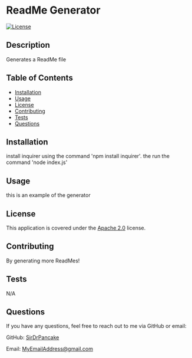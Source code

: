 # ReadMe Generator
      
[![License](https://img.shields.io/badge/License-Apache%202.0-blue.svg)](https://opensource.org/licenses/Apache%202.0)

## Description
Generates a ReadMe file

## Table of Contents
- [Installation](#installation)
- [Usage](#usage)
- [License](#license)
- [Contributing](#contributing)
- [Tests](#tests)
- [Questions](#questions)

## Installation
install inquirer using the command 'npm install inquirer'. the run the command 'node index.js'

## Usage
this is an example of the generator

## License
This application is covered under the [Apache 2.0](https://opensource.org/licenses/Apache%202.0) license.

## Contributing
By generating more ReadMes!

## Tests
N/A

## Questions
If you have any questions, feel free to reach out to me via GitHub or email:

GitHub: [SirDrPancake](https://github.com/SirDrPancake)

Email: MyEmailAddress@gmail.com
